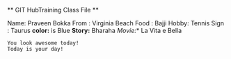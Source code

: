 ** GIT HubTraining Class File **

Name: Praveen Bokka
From : Virginia Beach
Food : Bajji
Hobby: Tennis
Sign : Taurus
**color:** is Blue
**Story:** Bharaha
*Movie:** La Vita e Bella

    You look awesome today!
    Today is your day!
